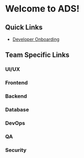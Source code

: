 # Welcome to ADS!


## Quick Links
 - [Developer Onboarding](https://github.com/ocm-ads-hub/ads/wiki/Developer-Onboarding)




## Team Specific Links

### UI/UX

### Frontend

### Backend

### Database

### DevOps

### QA

### Security

